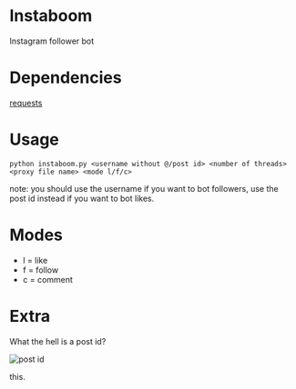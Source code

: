 # Instaboom
Instagram follower bot

# Dependencies
[requests](https://pypi.python.org/pypi/requests)

# Usage
`python instaboom.py <username without @/post id> <number of threads> <proxy file name> <mode l/f/c>`

note: you should use the username if you want to bot followers, use the post id instead if you want to bot likes.

# Modes
* l = like
* f = follow
* c = comment

# Extra
What the hell is a post id?


![post id](https://i.imgur.com/45ly7Kb.png)

this.
